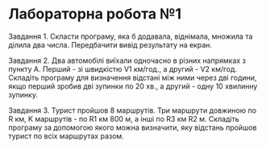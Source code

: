 # Лабораторна робота №1

Завдання 1.
Скласти програму, яка б додавала, віднімала, множила та ділила два
числа. Передбачити вивід результату на екран. 

Завдання 2.
Два автомобілі виїхали одночасно в різних напрямках з пункту А.
Перший - зі швидкістю V1 км/год., а другий - V2 км/год. Складіть програму
для визначення відстані між ними через дві години, якщо перший зробив дві
зупинки по 20 хв., а другий - одну 10 хвилинну зупинку.

Завдання 3.
Турист пройшов 8 маршрутів. Три маршрути довжиною по R км, K
маршрутів - по R1 км 800 м, а інші по R3 км R2 м. Складіть програму за
допомогою якого можна визначити, яку відстань пройшов турист по всіх
маршрутах разом.